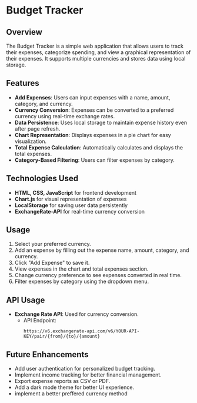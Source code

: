 # Budget Tracker

## Overview
The Budget Tracker is a simple web application that allows users to track their expenses, categorize spending, and view a graphical representation of their expenses. It supports multiple currencies and stores data using local storage.

## Features
- **Add Expenses**: Users can input expenses with a name, amount, category, and currency.
- **Currency Conversion**: Expenses can be converted to a preferred currency using real-time exchange rates.
- **Data Persistence**: Uses local storage to maintain expense history even after page refresh.
- **Chart Representation**: Displays expenses in a pie chart for easy visualization.
- **Total Expense Calculation**: Automatically calculates and displays the total expenses.
- **Category-Based Filtering**: Users can filter expenses by category.

## Technologies Used
- **HTML, CSS, JavaScript** for frontend development
- **Chart.js** for visual representation of expenses
- **LocalStorage** for saving user data persistently
- **ExchangeRate-API** for real-time currency conversion

## Usage
1. Select your preferred currency.
2. Add an expense by filling out the expense name, amount, category, and currency.
3. Click "Add Expense" to save it.
4. View expenses in the chart and total expenses section.
5. Change currency preference to see expenses converted in real time.
6. Filter expenses by category using the dropdown menu.

## API Usage
- **Exchange Rate API**: Used for currency conversion.
  - API Endpoint:
    ```
    https://v6.exchangerate-api.com/v6/YOUR-API-KEY/pair/{from}/{to}/{amount}
    ```

## Future Enhancements
- Add user authentication for personalized budget tracking.
- Implement income tracking for better financial management.
- Export expense reports as CSV or PDF.
- Add a dark mode theme for better UI experience.
- implement a better preffered currency method




